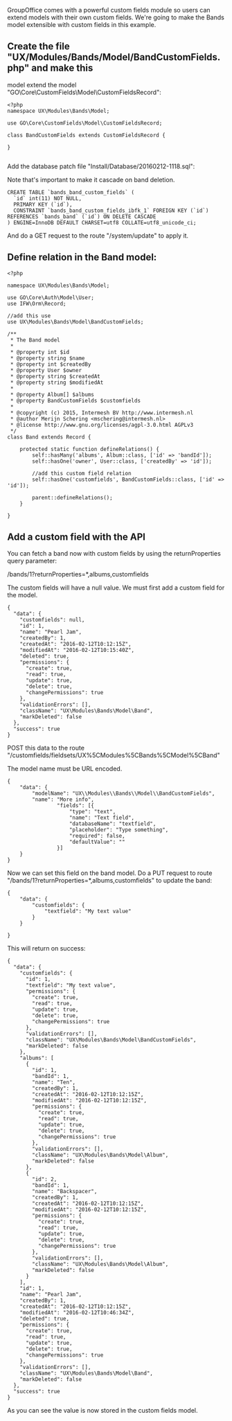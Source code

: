 GroupOffice comes with a powerful custom fields module so users can extend 
models with their own custom fields. We're going to make the Bands model 
extensible with custom fields in this example.

## Create the file "UX/Modules/Bands/Model/BandCustomFields.php" and make this 
model extend the model "GO\Core\CustomFields\Model\CustomFieldsRecord":

````````````````````````````````````````````````````````````````````````````````
<?php
namespace UX\Modules\Bands\Model;

use GO\Core\CustomFields\Model\CustomFieldsRecord;

class BandCustomFields extends CustomFieldsRecord {
	
}


````````````````````````````````````````````````````````````````````````````````

Add the database patch file "Install/Database/20160212-1118.sql":

Note that's important to make it cascade on band deletion.

````````````````````````````````````````````````````````````````````````````````
CREATE TABLE `bands_band_custom_fields` (
  `id` int(11) NOT NULL,
  PRIMARY KEY (`id`),
  CONSTRAINT `bands_band_custom_fields_ibfk_1` FOREIGN KEY (`id`) REFERENCES `bands_band` (`id`) ON DELETE CASCADE
) ENGINE=InnoDB DEFAULT CHARSET=utf8 COLLATE=utf8_unicode_ci;

````````````````````````````````````````````````````````````````````````````````

And do a GET request to the route "/system/update" to apply it.


## Define relation in the Band model:
````````````````````````````````````````````````````````````````````````````````
<?php

namespace UX\Modules\Bands\Model;

use GO\Core\Auth\Model\User;
use IFW\Orm\Record;

//add this use
use UX\Modules\Bands\Model\BandCustomFields;

/**
 * The Band model
 *
 * @property int $id
 * @property string $name
 * @property int $createdBy
 * @property User $owner
 * @property string $createdAt
 * @property string $modifiedAt
 * 
 * @property Album[] $albums
 * @property BandCustomFields $customfields
 *
 * @copyright (c) 2015, Intermesh BV http://www.intermesh.nl
 * @author Merijn Schering <mschering@intermesh.nl>
 * @license http://www.gnu.org/licenses/agpl-3.0.html AGPLv3
 */
class Band extends Record {

	protected static function defineRelations() {
		self::hasMany('albums', Album::class, ['id' => 'bandId']);
		self::hasOne('owner', User::class, ['createdBy' => 'id']);
		
		//add this custom field relation
		self::hasOne('customfields', BandCustomFields::class, ['id' => 'id']);

		parent::defineRelations();
	}

}

````````````````````````````````````````````````````````````````````````````````

## Add a custom field with the API

You can fetch a band now with custom fields by using the returnProperties query parameter:

/bands/1?returnProperties=*,albums,customfields

The custom fields will have a null value. We must first add a custom field for the model.

````````````````````````````````````````````````````````````````````````````````
{
  "data": {
    "customfields": null,
    "id": 1,
    "name": "Pearl Jam",
    "createdBy": 1,
    "createdAt": "2016-02-12T10:12:15Z",
    "modifiedAt": "2016-02-12T10:15:40Z",
    "deleted": true,
    "permissions": {
      "create": true,
      "read": true,
      "update": true,
      "delete": true,
      "changePermissions": true
    },
    "validationErrors": [],
    "className": "UX\Modules\Bands\Model\Band",
    "markDeleted": false
  },
  "success": true
}
````````````````````````````````````````````````````````````````````````````````

POST this data to the route "/customfields/fieldsets/UX%5CModules%5CBands%5CModel%5CBand"

The model name must be URL encoded.

````````````````````````````````````````````````````````````````````````````````
{
    "data": {
        "modelName": "UX\\Modules\\Bands\\Model\\BandCustomFields",
        "name": "More info",
				"fields": [{
					"type": "text",
					"name": "Text field",
					"databaseName": "textfield",
					"placeholder": "Type something",
					"required": false,
					"defaultValue": ""			
				}]
    } 
}
````````````````````````````````````````````````````````````````````````````````

Now we can set this field on the band model. Do a PUT request to route 
"/bands/1?returnProperties=*,albums,customfields" to update the band:


````````````````````````````````````````````````````````````````````````````````
{
	"data": {		
		"customfields": {
			"textfield": "My text value"
		}
	}

}

````````````````````````````````````````````````````````````````````````````````

This will return on success:

````````````````````````````````````````````````````````````````````````````````
{
  "data": {
    "customfields": {
      "id": 1,
      "textfield": "My text value",
      "permissions": {
        "create": true,
        "read": true,
        "update": true,
        "delete": true,
        "changePermissions": true
      },
      "validationErrors": [],
      "className": "UX\Modules\Bands\Model\BandCustomFields",
      "markDeleted": false
    },
    "albums": [
      {
        "id": 1,
        "bandId": 1,
        "name": "Ten",
        "createdBy": 1,
        "createdAt": "2016-02-12T10:12:15Z",
        "modifiedAt": "2016-02-12T10:12:15Z",
        "permissions": {
          "create": true,
          "read": true,
          "update": true,
          "delete": true,
          "changePermissions": true
        },
        "validationErrors": [],
        "className": "UX\Modules\Bands\Model\Album",
        "markDeleted": false
      },
      {
        "id": 2,
        "bandId": 1,
        "name": "Backspacer",
        "createdBy": 1,
        "createdAt": "2016-02-12T10:12:15Z",
        "modifiedAt": "2016-02-12T10:12:15Z",
        "permissions": {
          "create": true,
          "read": true,
          "update": true,
          "delete": true,
          "changePermissions": true
        },
        "validationErrors": [],
        "className": "UX\Modules\Bands\Model\Album",
        "markDeleted": false
      }
    ],
    "id": 1,
    "name": "Pearl Jam",
    "createdBy": 1,
    "createdAt": "2016-02-12T10:12:15Z",
    "modifiedAt": "2016-02-12T10:46:34Z",
    "deleted": true,
    "permissions": {
      "create": true,
      "read": true,
      "update": true,
      "delete": true,
      "changePermissions": true
    },
    "validationErrors": [],
    "className": "UX\Modules\Bands\Model\Band",
    "markDeleted": false
  },
  "success": true
}

````````````````````````````````````````````````````````````````````````````````

As you can see the value is now stored in the custom fields model.